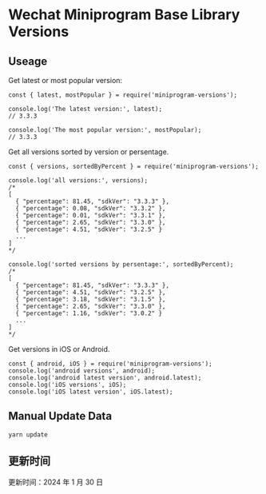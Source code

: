 
# Wechat Miniprogram Base Library Versions

## Useage

Get latest or most popular version:

```;
const { latest, mostPopular } = require('miniprogram-versions');

console.log('The latest version:', latest);
// 3.3.3

console.log('The most popular version:', mostPopular);
// 3.3.3

```

Get all versions sorted by version or persentage.

```
const { versions, sortedByPercent } = require('miniprogram-versions');

console.log('all versions:', versions);
/*
[
  { "percentage": 81.45, "sdkVer": "3.3.3" },
  { "percentage": 0.08, "sdkVer": "3.3.2" },
  { "percentage": 0.01, "sdkVer": "3.3.1" },
  { "percentage": 2.65, "sdkVer": "3.3.0" },
  { "percentage": 4.51, "sdkVer": "3.2.5" }
  ...
]
*/

console.log('sorted versions by persentage:', sortedByPercent);
/*
[
  { "percentage": 81.45, "sdkVer": "3.3.3" },
  { "percentage": 4.51, "sdkVer": "3.2.5" },
  { "percentage": 3.18, "sdkVer": "3.1.5" },
  { "percentage": 2.65, "sdkVer": "3.3.0" },
  { "percentage": 1.16, "sdkVer": "3.0.2" }
  ...
]
*/
```

Get versions in iOS or Android.

```
const { android, iOS } = require('miniprogram-versions');
console.log('android versions', android);
console.log('android latest version', android.latest);
console.log('iOS versions', iOS);
console.log('iOS latest version', iOS.latest);
```

## Manual Update Data

```
yarn update
```

## 更新时间

更新时间：2024 年 1 月 30 日
